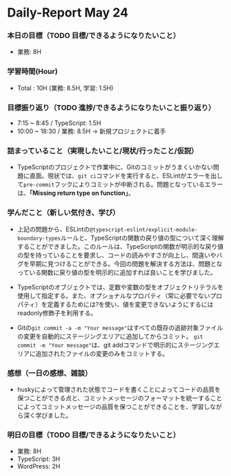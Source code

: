 # Daily-Report May 24

### 本日の目標（TODO 目標/できるようになりたいこと）
- 業務: 8H

### 学習時間(Hour)
- Total : 10H (業務: 8.5H, 学習: 1.5H)


### 目標振り返り（TODO 進捗/できるようになりたいこと振り返り）
- 7:15 ~ 8:45 / TypeScript: 1.5H
- 10:00 ~ 18:30 / 業務: 8.5H
-> 新規プロジェクトに着手

### 詰まっていること（実現したいこと/現状/行ったこと/仮説）
- TypeScriptのプロジェクトで作業中に、Gitのコミットがうまくいかない問題に直面。現状では、`git ci`コマンドを実行すると、ESLintがエラーを出して`pre-commit`フックによりコミットが中断される。問題となっているエラーは、**「Missing return type on function」**。

### 学んだこと（新しい気付き、学び）
- 上記の問題から、ESLintの`@typescript-eslint/explicit-module-boundary-types`ルールと、TypeScriptの関数の戻り値の型について深く理解することができました。このルールは、TypeScriptの関数が明示的な戻り値の型を持っていることを要求し、コードの読みやすさが向上し、間違いやバグを早期に見つけることができる。今回の問題を解決する方法は、問題となっている関数に戻り値の型を明示的に追加すれば良いことを学びました。

- TypeScriptのオブジェクトでは、定数や変数の型をオブジェクトリテラルを使用して指定する。また、オプショナルなプロパティ（常に必要でないプロパティ）を定義するためには?を使い、値を変更できないようにするにはreadonly修飾子を利用する。

- Gitの`git commit -a -m "Your message"`はすべての既存の追跡対象ファイルの変更を自動的にステージングエリアに追加してからコミット。 `git commit -m "Your message"`は、git addコマンドで明示的にステージングエリアに追加されたファイルの変更のみをコミットする。


### 感想（一日の感想、雑談）
- huskyによって管理された状態でコードを書くことによってコードの品質を保つことができる点と、コミットメッセージのフォーマットを統一することによってコミットメッセージの品質を保つことができることを、学習しながら深く学びました。


### 明日の目標（TODO 目標/できるようになりたいこと）
- 業務: 8H
- TypeScript: 3H
- WordPress: 2H
